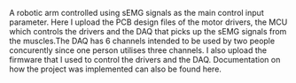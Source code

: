 A robotic arm controlled using sEMG signals as the main control input parameter. Here I upload the PCB design files of the motor drivers, the MCU which controls the drivers and the DAQ that picks up the sEMG signals from the muscles.The DAQ has 6 channels intended to be used by two people concurently since one person utilises three channels. I also upload the firmware that I used to control the drivers and the DAQ. Documentation on how the project was implemented can also be found here. 
